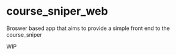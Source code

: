 # course_sniper_web
Broswer based app that aims to provide a simple front end to the course_sniper

WIP
